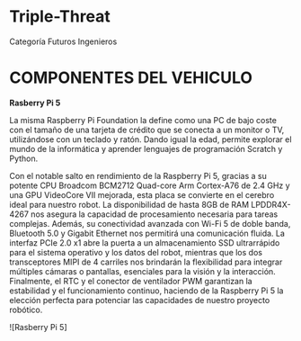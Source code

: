 # Triple-Threat
Categoría Futuros Ingenieros 

# COMPONENTES DEL VEHICULO

**Rasberry Pi 5**

 La misma Raspberry Pi Foundation la define como una PC de bajo coste con el tamaño de una tarjeta de crédito que se conecta a un monitor o TV, utilizándose con un teclado y ratón. Dando igual la edad, permite explorar el mundo de la informática y aprender lenguajes de programación Scratch y Python.

 Con el notable salto en rendimiento de la Raspberry Pi 5, gracias a su potente CPU Broadcom BCM2712 Quad-core Arm Cortex-A76 de 2.4 GHz y una GPU VideoCore VII mejorada, esta placa se convierte en el cerebro ideal para nuestro robot. La disponibilidad de hasta 8GB de RAM LPDDR4X-4267 nos asegura la capacidad de procesamiento necesaria para tareas complejas. Además, su conectividad avanzada con Wi-Fi 5 de doble banda, Bluetooth 5.0 y Gigabit Ethernet nos permitirá una comunicación fluida. La interfaz PCIe 2.0 x1 abre la puerta a un almacenamiento SSD ultrarrápido para el sistema operativo y los datos del robot, mientras que los dos transceptores MIPI de 4 carriles nos brindarán la flexibilidad para integrar múltiples cámaras o pantallas, esenciales para la visión y la interacción. Finalmente, el RTC y el conector de ventilador PWM garantizan la estabilidad y el funcionamiento continuo, haciendo de la Raspberry Pi 5 la elección perfecta para potenciar las capacidades de nuestro proyecto robótico.

 ![Rasberry Pi 5]

